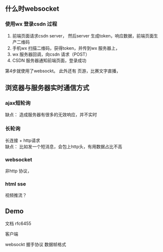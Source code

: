 

## 什么时websocket

### 使用wx 登录csdn 过程

1. 前端页面请求csdn server， 然后server 生成token，响应数据，前端页面生产二维码
2. 手机wx 扫描二维码，获得token，并传到wx 服务器上，
3. wx 服务器回调，向csdn 请求（POST）
4. CSDN 服务器通知前端页面，登录成功

第4步就使用了websockt。
此外还有 页游，比赛文字直播，

## 浏览器与服务器实时通信方式
### ajax短轮询
缺点： 造成服务器有很多的无效响应，并不实时

### 长轮询
长连接 + http请求  
缺点： 比如发一个短消息，会包上http头，有用数据占比不高

### websocket
非http 协议，

### html sse
视频推流？

## Demo

文档 rfc6455

客户端

websockt 握手协议
数据帧格式

